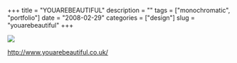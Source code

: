 +++
title = "YOUAREBEAUTIFUL"
description = ""
tags = ["monochromatic", "portfolio"]
date = "2008-02-29"
categories = ["design"]
slug = "youarebeautiful"
+++


 

  <div id="screens-thumbs" class="clearfix">
    <div class="txt-center" id="design-submission"><a href="http://www.youarebeautiful.co.uk/"><img id='bluga-thumbnail-864' class='bluga-thumbnail large' src='//konigi.com/media/bluga/
wt47f27912e2f2b_0.jpg'/></a></div>  
  </div>   
<p><a href="http://www.youarebeautiful.co.uk/">http://www.youarebeautiful.co.uk/</a></p>




